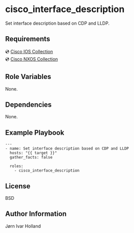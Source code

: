 cisco\_interface\_description
=============================

Set interface description based on CDP and LLDP.

Requirements
------------

💿 [Cisco IOS Collection](https://galaxy.ansible.com/cisco/ios)<br>
💿 [Cisco NXOS Collection](https://galaxy.ansible.com/cisco/nxos)

Role Variables
--------------

None.

Dependencies
------------

None.

Example Playbook
----------------

    ---
    - name: Set interface description based on CDP and LLDP
      hosts: "{{ target }}"
      gather_facts: false

      roles:
        - cisco_interface_description

License
-------

BSD

Author Information
------------------

Jørn Ivar Holland
